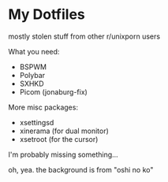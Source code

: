 # My Dotfiles
mostly stolen stuff from other r/unixporn users

What you need:
- BSPWM
- Polybar
- SXHKD
- Picom (jonaburg-fix)

More misc packages:
- xsettingsd
- xinerama (for dual monitor)
- xsetroot (for the cursor)


I'm probably missing something...

oh, yea. the background is from "oshi no ko"
